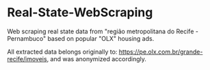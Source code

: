 # Real-State-WebScraping

Web scraping real state data from "região metropolitana do Recife - Pernambuco" based on popular "OLX" housing ads.

All extracted data belongs originally to: https://pe.olx.com.br/grande-recife/imoveis, and was anonymized accordingly.
